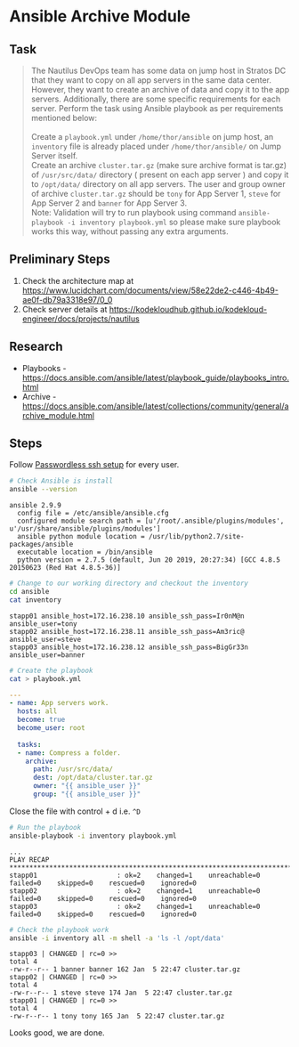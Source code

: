 # Ansible Archive Module

## Task

> The Nautilus DevOps team has some data on jump host in Stratos DC that they want to copy on all app servers in the same data center. However, they want to create an archive of data and copy it to the app servers. Additionally, there are some specific requirements for each server. Perform the task using Ansible playbook as per requirements mentioned below:<br><br>Create a `playbook.yml` under `/home/thor/ansible` on jump host, an `inventory` file is already placed under `/home/thor/ansible/` on Jump Server itself.<br>Create an archive `cluster.tar.gz` (make sure archive format is tar.gz) of `/usr/src/data/` directory ( present on each app server ) and copy it to `/opt/data/` directory on all app servers. The user and group owner of archive `cluster.tar.gz` should be `tony` for App Server 1, `steve` for App Server 2 and `banner` for App Server 3.<br>Note: Validation will try to run playbook using command `ansible-playbook -i inventory playbook.yml` so please make sure playbook works this way, without passing any extra arguments.

## Preliminary Steps

1. Check the architecture map at https://www.lucidchart.com/documents/view/58e22de2-c446-4b49-ae0f-db79a3318e97/0_0
2. Check server details at https://kodekloudhub.github.io/kodekloud-engineer/docs/projects/nautilus

## Research

* Playbooks - https://docs.ansible.com/ansible/latest/playbook_guide/playbooks_intro.html
* Archive - https://docs.ansible.com/ansible/latest/collections/community/general/archive_module.html

## Steps

Follow [Passwordless ssh setup](../../linux-system-administrator/networking/passwordless-ssh-access.md) for every user.

```bash
# Check Ansible is install
ansible --version
```

```
ansible 2.9.9
  config file = /etc/ansible/ansible.cfg
  configured module search path = [u'/root/.ansible/plugins/modules', u'/usr/share/ansible/plugins/modules']
  ansible python module location = /usr/lib/python2.7/site-packages/ansible
  executable location = /bin/ansible
  python version = 2.7.5 (default, Jun 20 2019, 20:27:34) [GCC 4.8.5 20150623 (Red Hat 4.8.5-36)]
```

```bash
# Change to our working directory and checkout the inventory
cd ansible
cat inventory
```

```
stapp01 ansible_host=172.16.238.10 ansible_ssh_pass=Ir0nM@n ansible_user=tony
stapp02 ansible_host=172.16.238.11 ansible_ssh_pass=Am3ric@ ansible_user=steve
stapp03 ansible_host=172.16.238.12 ansible_ssh_pass=BigGr33n ansible_user=banner
```

```bash
# Create the playbook
cat > playbook.yml
```

```yaml
---
- name: App servers work.
  hosts: all
  become: true
  become_user: root
  
  tasks:
  - name: Compress a folder.
    archive:
      path: /usr/src/data/
      dest: /opt/data/cluster.tar.gz
      owner: "{{ ansible_user }}"
      group: "{{ ansible_user }}"
```

Close the file with control + d i.e. `^D`

```bash
# Run the playbook
ansible-playbook -i inventory playbook.yml
```

```
...
PLAY RECAP ****************************************************************************************************************************************************************
stapp01                    : ok=2    changed=1    unreachable=0    failed=0    skipped=0    rescued=0    ignored=0   
stapp02                    : ok=2    changed=1    unreachable=0    failed=0    skipped=0    rescued=0    ignored=0   
stapp03                    : ok=2    changed=1    unreachable=0    failed=0    skipped=0    rescued=0    ignored=0
```

```bash
# Check the playbook work
ansible -i inventory all -m shell -a 'ls -l /opt/data'
```

```
stapp03 | CHANGED | rc=0 >>
total 4
-rw-r--r-- 1 banner banner 162 Jan  5 22:47 cluster.tar.gz
stapp02 | CHANGED | rc=0 >>
total 4
-rw-r--r-- 1 steve steve 174 Jan  5 22:47 cluster.tar.gz
stapp01 | CHANGED | rc=0 >>
total 4
-rw-r--r-- 1 tony tony 165 Jan  5 22:47 cluster.tar.gz
```

Looks good, we are done.